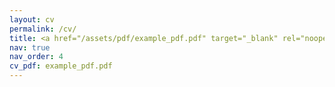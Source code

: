 ```yaml
---
layout: cv
permalink: /cv/
title: <a href="/assets/pdf/example_pdf.pdf" target="_blank" rel="noopener noreferrer"> cv </a>
nav: true
nav_order: 4
cv_pdf: example_pdf.pdf
---
```

